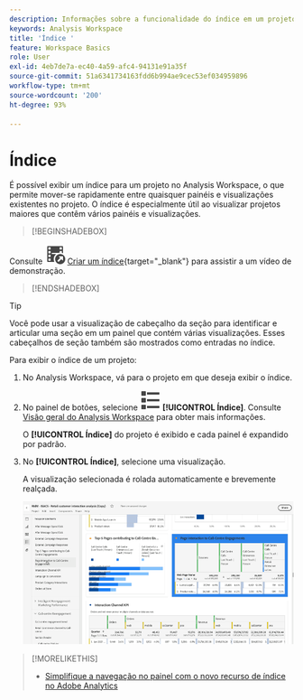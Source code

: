 ```yaml
---
description: Informações sobre a funcionalidade do índice em um projeto do Workspace
keywords: Analysis Workspace
title: 'Índice '
feature: Workspace Basics
role: User
exl-id: 4eb7de7a-ec40-4a59-afc4-94131e91a35f
source-git-commit: 51a6341734163fdd6b994ae9cec53ef034959896
workflow-type: tm+mt
source-wordcount: '200'
ht-degree: 93%

---
```


# Índice 

É possível exibir um índice para um projeto no Analysis Workspace, o que permite mover-se rapidamente entre quaisquer painéis e visualizações existentes no projeto.  O índice é especialmente útil ao visualizar projetos maiores que contêm vários painéis e visualizações.

>[!BEGINSHADEBOX]

Consulte ![VideoCheckedOut](/help/assets/icons/VideoCheckedOut.svg) [Criar um índice](https://video.tv.adobe.com/v/26990/?quality=12&learn=on){target="_blank"} para assistir a um vídeo de demonstração.

>[!ENDSHADEBOX]


>[!TIP]
>
>Você pode usar a visualização de cabeçalho da seção para identificar e articular uma seção em um painel que contém várias visualizações. Esses cabeçalhos de seção também são mostrados como entradas no índice.
>


Para exibir o índice de um projeto:

1. No Analysis Workspace, vá para o projeto em que deseja exibir o índice.

1. No painel de botões, selecione ![ViewList](/help/assets/icons/ViewList.svg) **[!UICONTROL Índice]**. Consulte [Visão geral do Analysis Workspace](/help/analysis-workspace/home.md) para obter mais informações.<br/>

   O **[!UICONTROL Índice]** do projeto é exibido e cada painel é expandido por padrão.

1. No **[!UICONTROL Índice]**, selecione uma visualização.<br/>

   A visualização selecionada é rolada automaticamente e brevemente realçada.

   ![Índice realçado](assets/toc-highlighted.png)


>[!MORELIKETHIS]
>
>* [Simplifique a navegação no painel com o novo recurso de índice no Adobe Analytics](https://experienceleaguecommunities.adobe.com/t5/adobe-analytics-blogs/simplify-dashboard-navigation-with-the-new-table-of-contents/ba-p/731284?profile.language=pt)
